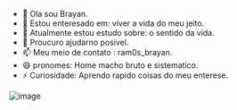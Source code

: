 - 👋 Ola sou Brayan.
- 👀 Estou enteresado em: viver a vida do meu jeito.
- 🌱 Atualmente estou estudo sobre: o sentido da vida.
- 💞️ Proucuro ajudarno posivel.
- 📫 Meu meio de contato : ram0s_brayan.
- 😄 pronomes: Home macho bruto e sistematico.
- ⚡ Curiosidade: Aprendo rapido coisas do meu enterese.







![image](https://github.com/user-attachments/assets/30a73e57-acac-4be5-bad9-0283ba24bda5)
